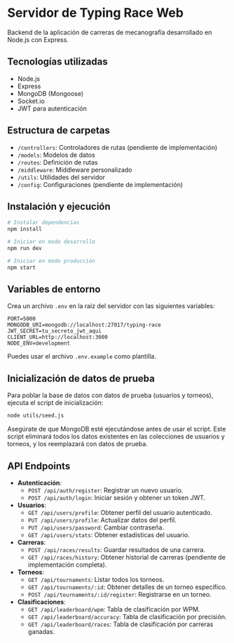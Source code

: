# Servidor de Typing Race Web

Backend de la aplicación de carreras de mecanografía desarrollado en Node.js con Express.

## Tecnologías utilizadas
- Node.js
- Express
- MongoDB (Mongoose)
- Socket.io
- JWT para autenticación

## Estructura de carpetas
- `/controllers`: Controladores de rutas (pendiente de implementación)
- `/models`: Modelos de datos
- `/routes`: Definición de rutas
- `/middleware`: Middleware personalizado
- `/utils`: Utilidades del servidor
- `/config`: Configuraciones (pendiente de implementación)

## Instalación y ejecución
```bash
# Instalar dependencias
npm install

# Iniciar en modo desarrollo
npm run dev

# Iniciar en modo producción
npm start
```

## Variables de entorno
Crea un archivo `.env` en la raíz del servidor con las siguientes variables:

```
PORT=5000
MONGODB_URI=mongodb://localhost:27017/typing-race
JWT_SECRET=tu_secreto_jwt_aqui
CLIENT_URL=http://localhost:3000
NODE_ENV=development
```

Puedes usar el archivo `.env.example` como plantilla.

## Inicialización de datos de prueba
Para poblar la base de datos con datos de prueba (usuarios y torneos), ejecuta el script de inicialización:

```bash
node utils/seed.js
```

Asegúrate de que MongoDB esté ejecutándose antes de usar el script. Este script eliminará todos los datos existentes en las colecciones de usuarios y torneos, y los reemplazará con datos de prueba.

## API Endpoints
- **Autenticación**:
  - `POST /api/auth/register`: Registrar un nuevo usuario.
  - `POST /api/auth/login`: Iniciar sesión y obtener un token JWT.
- **Usuarios**:
  - `GET /api/users/profile`: Obtener perfil del usuario autenticado.
  - `PUT /api/users/profile`: Actualizar datos del perfil.
  - `PUT /api/users/password`: Cambiar contraseña.
  - `GET /api/users/stats`: Obtener estadísticas del usuario.
- **Carreras**:
  - `POST /api/races/results`: Guardar resultados de una carrera.
  - `GET /api/races/history`: Obtener historial de carreras (pendiente de implementación completa).
- **Torneos**:
  - `GET /api/tournaments`: Listar todos los torneos.
  - `GET /api/tournaments/:id`: Obtener detalles de un torneo específico.
  - `POST /api/tournaments/:id/register`: Registrarse en un torneo.
- **Clasificaciones**:
  - `GET /api/leaderboard/wpm`: Tabla de clasificación por WPM.
  - `GET /api/leaderboard/accuracy`: Tabla de clasificación por precisión.
  - `GET /api/leaderboard/races`: Tabla de clasificación por carreras ganadas.
